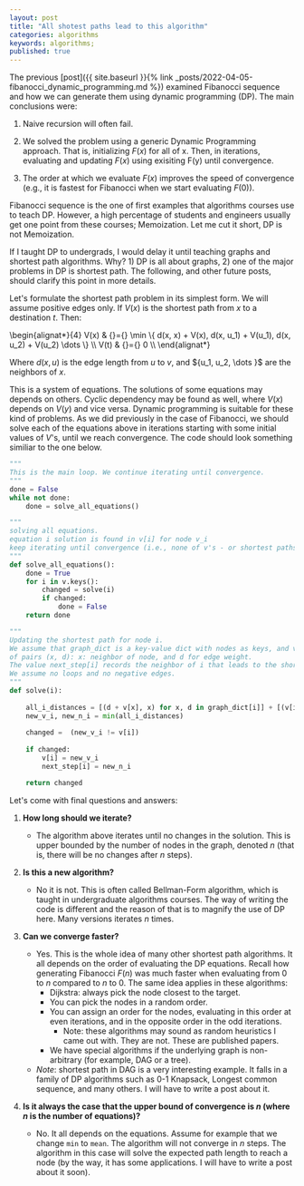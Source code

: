 ```yaml
---
layout: post
title: "All shotest paths lead to this algorithm"
categories: algorithms
keywords: algorithms; 
published: true
---
```


The previous [post]({{ site.baseurl }}{% link _posts/2022-04-05-fibanocci_dynamic_programming.md %}) examined Fibanocci sequence and how we can generate them using dynamic programming (DP). The main conclusions were: 

1. Naive recursion will often fail. 

2. We solved the problem using a generic Dynamic Programming approach. That is, initializing $F(x)$ for all of x. Then, in iterations, evaluating and updating $F(x)$ using exisiting F(y) until convergence.  

3. The order at which we evaluate $F(x)$ improves the speed of convergence (e.g., it is fastest for Fibanocci when we start evaluating $F(0)$). 
	
Fibanocci sequence is the one of first examples that algorithms courses use to teach DP. However, a high percentage of students and engineers usually get one point from these courses; Memoization. Let me cut it short, DP is not Memoization. 

If I taught DP to undergrads, I would delay it until teaching graphs and shortest path algorithms. Why? 1) DP is all about graphs, 2) one of the major problems in DP is shortest path. The following, and other future posts, should clarify this point in more details. 

Let's formulate the shortest path problem in its simplest form. We will assume positive edges only. If $V(x)$ is the shortest path from $x$ to a destination $t$. Then: 
	
<div class="math">
\begin{alignat*}{4}
	V(x) & {}={} \min \{ d(x, x) + V(x), d(x, u_1) + V(u_1),  d(x, u_2) + V(u_2) \dots \}  \\
    V(t) & {}={} 0 \\
\end{alignat*}
</div>
	
Where $d(x,u)$ is the edge length from $u$ to $v$, and $\{u_1, u_2, \dots }$ are the neighbors of $x$. 


This is a system of equations. The solutions of some equations may depends on others. Cyclic dependency may be found as well, where $V(x)$ depends on $V(y)$ and vice versa. Dynamic programming is suitable for these kind of problems.  As we did previously in the case of Fibanocci, we should solve each of the equations above in iterations starting with some initial values of $V$'s, until we reach convergence. The code should look something similiar to the one below.

```python
"""
This is the main loop. We continue iterating until convergence. 
"""
done = False 
while not done: 
    done = solve_all_equations()
```


```python 
"""
solving all equations. 
equation i solution is found in v[i] for node v_i 
keep iterating until convergence (i.e., none of v's - or shortest paths - have changed). 
"""
def solve_all_equations():
    done = True 
    for i in v.keys(): 
        changed = solve(i)
        if changed: 
            done = False 
    return done 

```

```python
"""
Updating the shortest path for node i. 
We assume that graph_dict is a key-value dict with nodes as keys, and values are lists 
of pairs (x, d): x: neighbor of node, and d for edge weight. 
The value next_step[i] records the neighbor of i that leads to the shortest path. 
We assume no loops and no negative edges. 
"""
def solve(i): 
    
    all_i_distances = [(d + v[x], x) for x, d in graph_dict[i]] + [(v[i], i)]
    new_v_i, new_n_i = min(all_i_distances)
    
    changed =  (new_v_i != v[i])
   
    if changed:
        v[i] = new_v_i 
        next_step[i] = new_n_i

    return changed 

```



Let's come with final questions and answers: 

1. **How long should we iterate?** 
    - The algorithm above iterates until no changes in the solution. This is upper bounded by the number of nodes in the graph, denoted $n$ (that is, there will be no changes after $n$ steps). 

2. **Is this a new algorithm?** 
    - No it is not. This is often called Bellman-Form algorithm, which is taught in undergraduate algorithms courses. The way of writing the code is different and the reason of that is to magnify the use of DP here. Many versions iterates $n$ times.

3. **Can we converge faster?** 
    - Yes. This is the whole idea of many other shortest path algorithms. It all depends on the order of evaluating the DP equations. Recall how generating Fibanocci $F(n)$ was much faster when evaluating from $0$ to $n$ compared to $n$ to 0.  The same idea applies in these algorithms: 
        - Dijkstra: always pick the node closest to the target. 
        - You can pick the nodes in a random order. 
        - You can assign an order for the nodes, evaluating in this order at even iterations, and in the opposite order in the odd iterations. 
            - Note: these algorithms may sound as random heuristics I came out with. They are not. These are published papers. 
        - We have special algorithms if the underlying graph is non-arbitrary (for example, DAG or a tree).  
	- *Note*: shortest path in DAG is a very interesting example. It falls in a family of DP algorithms such as 0-1 Knapsack, Longest common sequence, and many others. I will have to write a post about it. 

4. **Is it always the case that the upper bound of convergence is $n$ (where $n$ is the number of equations)?**
    - No. It all depends on the equations. Assume for example that we change `min` to `mean`. The algorithm will not converge in $n$ steps. The algorithm in this case will solve the expected path length to reach a node (by the way, it has some applications. I will have to write a post about it soon). 


 

